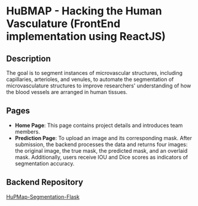 # HuBMAP - Hacking the Human Vasculature (FrontEnd implementation using ReactJS)

## Description
The goal is to segment instances of microvascular structures, including capillaries, arterioles, and venules, to automate the segmentation of microvasculature structures to improve researchers' understanding of how the blood vessels are arranged in human tissues.

## Pages
- **Home Page**: This page contains project details and introduces team members.
- **Prediction Page**: To upload an image and its corresponding mask. After submission, the backend processes the data and returns four images: the original image, the true mask, the predicted mask, and an overlaid mask. Additionally, users receive IOU and Dice scores as indicators of segmentation accuracy.
  
## Backend Repository
[HuPMap-Segmentation-Flask](https://github.com/AhmedMaherElSaeidi/HuPMap-Segmentation-Flask)
